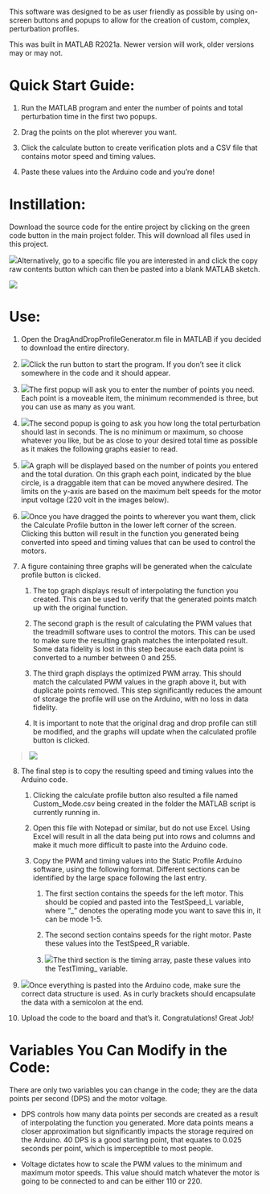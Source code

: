 This software was designed to be as user friendly as possible by using
on-screen buttons and popups to allow for the creation of custom,
complex, perturbation profiles.

This was built in MATLAB R2021a. Newer version will work, older versions
may or may not.

# Quick Start Guide:

1.  Run the MATLAB program and enter the number of points and total
    perturbation time in the first two popups.

2.  Drag the points on the plot wherever you want.

3.  Click the calculate button to create verification plots and a CSV
    file that contains motor speed and timing values.

4.  Paste these values into the Arduino code and you’re done\!

# Instillation:

Download the source code for the entire project by clicking on the green
code button in the main project folder. This will download all files
used in this project.

![](media/image1.png)Alternatively, go to a specific file you are
interested in and click the copy raw contents button which can then be
pasted into a blank MATLAB sketch.

![](media/image2.png)

# Use:

1.  Open the DragAndDropProfileGenerator.m file in MATLAB if you decided
    to download the entire directory.

2.  ![](media/image3.png)Click the run button to start the program. If
    you don’t see it click somewhere in the code and it should appear.

3.  ![](media/image5.png)The first popup will ask you to enter the
    number of points you need. Each point is a moveable item, the
    minimum recommended is three, but you can use as many as you want.

4.  ![](media/image6.png)The second popup is going to ask you how long
    the total perturbation should last in seconds. The is no minimum or
    maximum, so choose whatever you like, but be as close to your
    desired total time as possible as it makes the following graphs
    easier to read.

5.  ![](media/image7.png)A graph will be displayed based on the number
    of points you entered and the total duration. On this graph each
    point, indicated by the blue circle, is a draggable item that can be
    moved anywhere desired. The limits on the y-axis are based on the
    maximum belt speeds for the motor input voltage (220 volt in the
    images below).

6.  ![](media/image8.png)Once you have dragged the points to wherever
    you want them, click the Calculate Profile button in the lower left
    corner of the screen. Clicking this button will result in the
    function you generated being converted into speed and timing values
    that can be used to control the motors.

7.  A figure containing three graphs will be generated when the
    calculate profile button is clicked.
    
    1.  The top graph displays result of interpolating the function you
        created. This can be used to verify that the generated points
        match up with the original function.
    
    2.  The second graph is the result of calculating the PWM values
        that the treadmill software uses to control the motors. This can
        be used to make sure the resulting graph matches the
        interpolated result. Some data fidelity is lost in this step
        because each data point is converted to a number between 0 and
        255.
    
    3.  The third graph displays the optimized PWM array. This should
        match the calculated PWM values in the graph above it, but with
        duplicate points removed. This step significantly reduces the
        amount of storage the profile will use on the Arduino, with no
        loss in data fidelity.
    
    4.  It is important to note that the original drag and drop profile
        can still be modified, and the graphs will update when the
        calculated profile button is clicked.

> ![](media/image10.png)

8.  The final step is to copy the resulting speed and timing values into
    the Arduino code.
    
    1.  Clicking the calculate profile button also resulted a file named
        Custom\_Mode.csv being created in the folder the MATLAB script
        is currently running in.
    
    2.  Open this file with Notepad or similar, but do not use Excel.
        Using Excel will result in all the data being put into rows and
        columns and make it much more difficult to paste into the
        Arduino code.
    
    3.  Copy the PWM and timing values into the Static Profile Arduino
        software, using the following format. Different sections can be
        identified by the large space following the last entry.
        
        1.  The first section contains the speeds for the left motor.
            This should be copied and pasted into the TestSpeed\_L
            variable, where “\_” denotes the operating mode you want to
            save this in, it can be mode 1-5.
        
        2.  The second section contains speeds for the right motor.
            Paste these values into the TestSpeed\_R variable.
        
        3.  ![](media/image11.png)The third section is the timing array,
            paste these values into the TestTiming\_ variable.

9.  ![](media/image13.png)Once everything is pasted into the Arduino
    code, make sure the correct data structure is used. As in curly
    brackets should encapsulate the data with a semicolon at the end.

10. Upload the code to the board and that’s it. Congratulations\! Great
    Job\!

# Variables You Can Modify in the Code:

There are only two variables you can change in the code; they are the
data points per second (DPS) and the motor voltage.

  - DPS controls how many data points per seconds are created as a
    result of interpolating the function you generated. More data points
    means a closer approximation but significantly impacts the storage
    required on the Arduino. 40 DPS is a good starting point, that
    equates to 0.025 seconds per point, which is imperceptible to most
    people.

  - Voltage dictates how to scale the PWM values to the minimum and
    maximum motor speeds. This value should match whatever the motor is
    going to be connected to and can be either 110 or 220.
